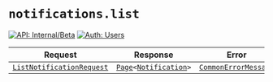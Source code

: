 # `notifications.list`

[![API: Internal/Beta](https://img.shields.io/static/v1?label=API&message=Internal/Beta&color=red&style=flat-square)](/docs/developer-guide/core/api-conventions.md)
[![Auth: Users](https://img.shields.io/static/v1?label=Auth&message=Users&color=informational&style=flat-square)](/docs/developer-guide/core/types.md#role)



| Request | Response | Error |
|---------|----------|-------|
|<code><a href='#listnotificationrequest'>ListNotificationRequest</a></code>|<code><a href='/docs/reference/dk.sdu.cloud.Page.md'>Page</a>&lt;<a href='#notification'>Notification</a>&gt;</code>|<code><a href='/docs/reference/dk.sdu.cloud.CommonErrorMessage.md'>CommonErrorMessage</a></code>|


